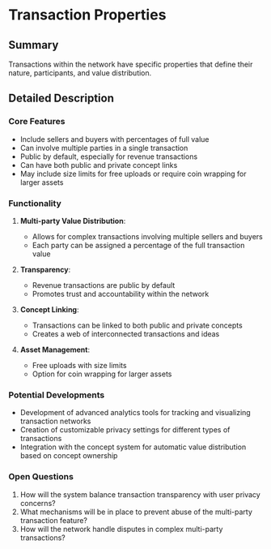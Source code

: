 # Transaction Properties

## Summary
Transactions within the network have specific properties that define their nature, participants, and value distribution.

## Detailed Description

### Core Features
- Include sellers and buyers with percentages of full value
- Can involve multiple parties in a single transaction
- Public by default, especially for revenue transactions
- Can have both public and private concept links
- May include size limits for free uploads or require coin wrapping for larger assets

### Functionality
1. **Multi-party Value Distribution**:
   - Allows for complex transactions involving multiple sellers and buyers
   - Each party can be assigned a percentage of the full transaction value

2. **Transparency**:
   - Revenue transactions are public by default
   - Promotes trust and accountability within the network

3. **Concept Linking**:
   - Transactions can be linked to both public and private concepts
   - Creates a web of interconnected transactions and ideas

4. **Asset Management**:
   - Free uploads with size limits
   - Option for coin wrapping for larger assets

### Potential Developments
- Development of advanced analytics tools for tracking and visualizing transaction networks
- Creation of customizable privacy settings for different types of transactions
- Integration with the concept system for automatic value distribution based on concept ownership

### Open Questions
1. How will the system balance transaction transparency with user privacy concerns?
2. What mechanisms will be in place to prevent abuse of the multi-party transaction feature?
3. How will the network handle disputes in complex multi-party transactions?

